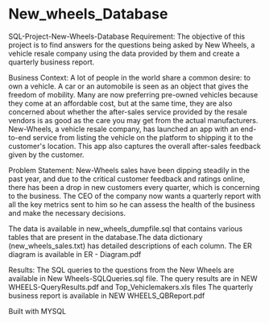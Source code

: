# New_wheels_Database
SQL-Project-New-Wheels-Database
Requirement:
The objective of this project is to find answers for the questions being asked by New Wheels, a vehicle resale company using the data provided by them and create a quarterly business report.

Business Context:
A lot of people in the world share a common desire: to own a vehicle. A car or an automobile is seen as an object that gives the freedom of mobility. Many are now preferring pre-owned vehicles because they come at an affordable cost, but at the same time, they are also concerned about whether the after-sales service provided by the resale vendors is as good as the care you may get from the actual manufacturers. New-Wheels, a vehicle resale company, has launched an app with an end-to-end service from listing the vehicle on the platform to shipping it to the customer's location. This app also captures the overall after-sales feedback given by the customer.

Problem Statement:
New-Wheels sales have been dipping steadily in the past year, and due to the critical customer feedback and ratings online, there has been a drop in new customers every quarter, which is concerning to the business. The CEO of the company now wants a quarterly report with all the key metrics sent to him so he can assess the health of the business and make the necessary decisions.

The data is available in new_wheels_dumpfile.sql that contains various tables that are present in the database.The data dictionary (new_wheels_sales.txt) has detailed descriptions of each column. The ER diagram is available in ER - Diagram.pdf

Results:
The SQL queries to the questions from the New Wheels are available in New Wheels-SQLQueries.sql file. The query results are in NEW WHEELS-QueryResults.pdf and Top_Vehiclemakers.xls files The quarterly business report is available in NEW WHEELS_QBReport.pdf

Built with
MYSQL

